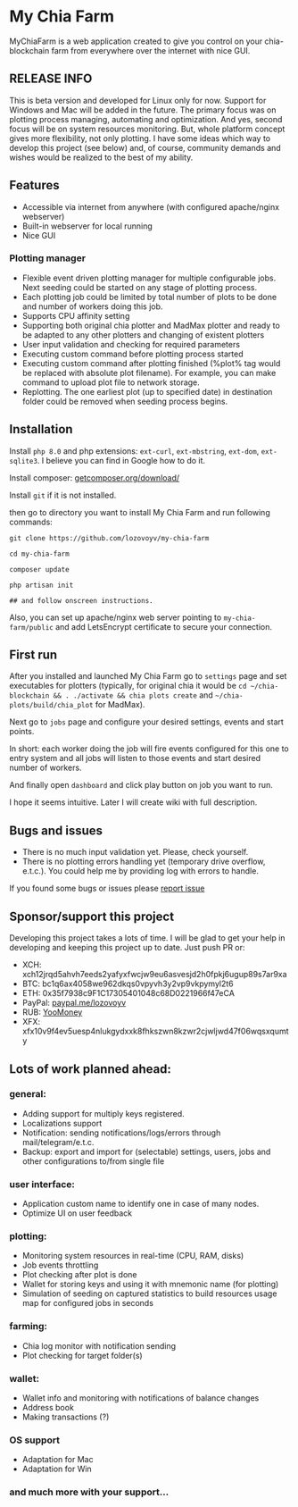 # My Chia Farm

MyChiaFarm is a web application created to give you control on your chia-blockchain farm from everywhere over the
internet with nice GUI.

## RELEASE INFO

This is beta version and developed for Linux only for now. Support for Windows and Mac will be added in the future. The
primary focus was on plotting process managing, automating and optimization. And yes, second focus will be on system
resources monitoring. But, whole platform concept gives more flexibility, not only plotting. I have some ideas which way
to develop this project (see below) and, of course, community demands and wishes would be realized to the best of my
ability.

## Features

- Accessible via internet from anywhere (with configured apache/nginx webserver)
- Built-in webserver for local running
- Nice GUI

### Plotting manager

- Flexible event driven plotting manager for multiple configurable jobs. Next seeding could be started on any stage of
  plotting process.
- Each plotting job could be limited by total number of plots to be done and number of workers doing this job.
- Supports CPU affinity setting
- Supporting both original chia plotter and MadMax plotter and ready to be adapted to any other plotters and changing of
  existent plotters
- User input validation and checking for required parameters
- Executing custom command before plotting process started
- Executing custom command after plotting finished (%plot% tag would be replaced with absolute plot filename). For
  example, you can make command to upload plot file to network storage.
- Replotting. The one earliest plot (up to specified date) in destination folder could be removed when seeding process
  begins.

## Installation

Install `php 8.0` and php extensions: `ext-curl`, `ext-mbstring`, `ext-dom`, `ext-sqlite3`. I believe you can find in Google how to do it.

Install composer: [getcomposer.org/download/](https://getcomposer.org/download/)

Install `git` if it is not installed.

then go to directory you want to install My Chia Farm and run following commands:

```shell
git clone https://github.com/lozovoyv/my-chia-farm

cd my-chia-farm

composer update

php artisan init

## and follow onscreen instructions.
```

Also, you can set up apache/nginx web server pointing to `my-chia-farm/public` and add LetsEncrypt certificate to secure
your connection.

## First run

After you installed and launched My Chia Farm go to `settings` page and set executables for plotters (typically, for
original chia it would be `cd ~/chia-blockchain && . ./activate && chia plots create` and `~/chia-plots/build/chia_plot`
for MadMax).

Next go to `jobs` page and configure your desired settings, events and start points.

In short: each worker doing the job will fire events configured for this one to entry system and all jobs will listen to
those events and start desired number of workers.

And finally open `dashboard` and click play button on job you want to run.

I hope it seems intuitive. Later I will create wiki with full description.

## Bugs and issues

- There is no much input validation yet. Please, check yourself.
- There is no plotting errors handling yet (temporary drive overflow, e.t.c.). You could help me by providing log with
  errors to handle.

If you found some bugs or issues please [report issue](https://github.com/lozovoyv/my-chia-farm/issues)

## Sponsor/support this project

Developing this project takes a lots of time. I will be glad to get your help in developing and keeping this project up
to date. Just push PR or:

- XCH: xch12jrqd5ahvh7eeds2yafyxfwcjw9eu6asvesjd2h0fpkj6ugup89s7ar9xa
- BTC: bc1q6ax4058we962dkqs0vpyvh3y2vp9vkpymyl2t6
- ETH: 0x35f7938c9F1C17305401048c68D0221966f47eCA
- PayPal: [paypal.me/lozovoyv](https://paypal.me/lozovoyv)
- RUB: [YooMoney](https://sobe.ru/na/my_chia_farm)
- XFX: xfx10v9f4ev5uesp4nlukgydxxk8fhkszwn8kzwr2cjwljwd47f06wqsxqumty

## Lots of work planned ahead:

### general:

- Adding support for multiply keys registered.
- Localizations support
- Notification: sending notifications/logs/errors through mail/telegram/e.t.c.
- Backup: export and import for (selectable) settings, users, jobs and other configurations to/from single file

### user interface:

- Application custom name to identify one in case of many nodes.
- Optimize UI on user feedback

### plotting:

- Monitoring system resources in real-time (CPU, RAM, disks)
- Job events throttling
- Plot checking after plot is done
- Wallet for storing keys and using it with mnemonic name (for plotting)
- Simulation of seeding on captured statistics to build resources usage map for configured jobs in seconds

### farming:

- Chia log monitor with notification sending
- Plot checking for target folder(s)

### wallet:

- Wallet info and monitoring with notifications of balance changes
- Address book
- Making transactions (?)

### OS support

- Adaptation for Mac
- Adaptation for Win

### and much more with your support...
